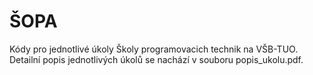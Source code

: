# ŠOPA
Kódy pro jednotlivé úkoly Školy programovacich technik na VŠB-TUO. Detailní popis jednotlivých úkolů se nachází v souboru popis_ukolu.pdf.
